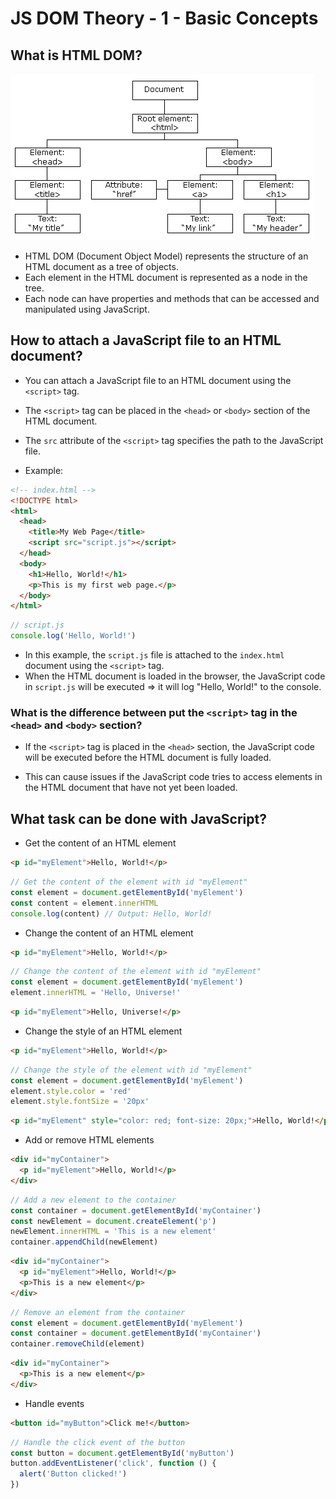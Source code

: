 # JS DOM Theory - 1 - Basic Concepts

## What is HTML DOM?

![alt text](html-dom.png)

- HTML DOM (Document Object Model) represents the structure of an HTML document as a tree of objects.
- Each element in the HTML document is represented as a node in the tree.
- Each node can have properties and methods that can be accessed and manipulated using JavaScript.

## How to attach a JavaScript file to an HTML document?

- You can attach a JavaScript file to an HTML document using the `<script>` tag.
- The `<script>` tag can be placed in the `<head>` or `<body>` section of the HTML document.
- The `src` attribute of the `<script>` tag specifies the path to the JavaScript file.

- Example:

```html
<!-- index.html -->
<!DOCTYPE html>
<html>
  <head>
    <title>My Web Page</title>
    <script src="script.js"></script>
  </head>
  <body>
    <h1>Hello, World!</h1>
    <p>This is my first web page.</p>
  </body>
</html>
```

```javascript
// script.js
console.log('Hello, World!')
```

- In this example, the `script.js` file is attached to the `index.html` document using the `<script>` tag.
- When the HTML document is loaded in the browser, the JavaScript code in `script.js` will be executed => it will log "Hello, World!" to the console.

### What is the difference between put the `<script>` tag in the `<head>` and `<body>` section?

- If the `<script>` tag is placed in the `<head>` section, the JavaScript code will be executed before the HTML document is fully loaded.

- This can cause issues if the JavaScript code tries to access elements in the HTML document that have not yet been loaded.

## What task can be done with JavaScript?

- Get the content of an HTML element

```HTML
<p id="myElement">Hello, World!</p>
```

```javascript
// Get the content of the element with id "myElement"
const element = document.getElementById('myElement')
const content = element.innerHTML
console.log(content) // Output: Hello, World!
```

- Change the content of an HTML element

```HTML
<p id="myElement">Hello, World!</p>
```

```javascript
// Change the content of the element with id "myElement"
const element = document.getElementById('myElement')
element.innerHTML = 'Hello, Universe!'
```

```html
<p id="myElement">Hello, Universe!</p>
```

- Change the style of an HTML element

```HTML
<p id="myElement">Hello, World!</p>
```

```javascript
// Change the style of the element with id "myElement"
const element = document.getElementById('myElement')
element.style.color = 'red'
element.style.fontSize = '20px'
```

```html
<p id="myElement" style="color: red; font-size: 20px;">Hello, World!</p>
```

- Add or remove HTML elements

```HTML
<div id="myContainer">
  <p id="myElement">Hello, World!</p>
</div>
```

```javascript
// Add a new element to the container
const container = document.getElementById('myContainer')
const newElement = document.createElement('p')
newElement.innerHTML = 'This is a new element'
container.appendChild(newElement)
```

```html
<div id="myContainer">
  <p id="myElement">Hello, World!</p>
  <p>This is a new element</p>
</div>
```

```javascript
// Remove an element from the container
const element = document.getElementById('myElement')
const container = document.getElementById('myContainer')
container.removeChild(element)
```

```html
<div id="myContainer">
  <p>This is a new element</p>
</div>
```

- Handle events

```HTML
<button id="myButton">Click me!</button>
```

```javascript
// Handle the click event of the button
const button = document.getElementById('myButton')
button.addEventListener('click', function () {
  alert('Button clicked!')
})
```
